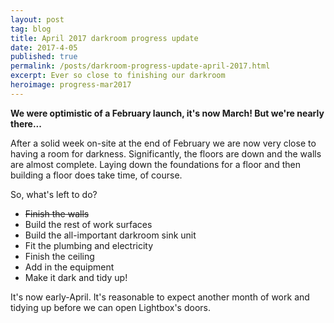 ```yaml
---
layout: post
tag: blog
title: April 2017 darkroom progress update
date: 2017-4-05
published: true
permalink: /posts/darkroom-progress-update-april-2017.html
excerpt: Ever so close to finishing our darkroom
heroimage: progress-mar2017
---
```


**We were optimistic of a February launch, it's now March! But we're nearly there...**

After a solid week on-site at the end of February we are now very close to having a room for darkness. Significantly, the floors are down and the walls are almost complete. Laying down the foundations for a floor and then building a floor does take time, of course.

So, what's left to do?

* <strike>Finish the walls</strike>
* Build the rest of work surfaces
* Build the all-important darkroom sink unit
* Fit the plumbing and electricity
* Finish the ceiling
* Add in the equipment
* Make it dark and tidy up!

It's now early-April. It's reasonable to expect another month of work and tidying up before we can open Lightbox's doors.
